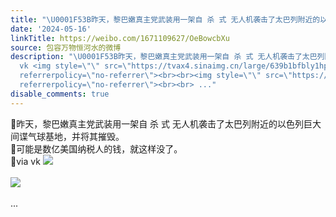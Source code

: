 ```yaml
---
title: "\U0001F53B昨天，黎巴嫩真主党武装用一架自 杀 式 无人机袭击了太巴列附近的以色列巨大间谍气球基地，并将其摧毁。 \U0001F53B可能是数亿美国纳税人的钱，就这样没了。\U0001F53Bvi..."
date: '2024-05-16'
linkTitle: https://weibo.com/1671109627/OeBowcbXu
source: 包容万物恒河水的微博
description: "\U0001F53B昨天，黎巴嫩真主党武装用一架自 杀 式 无人机袭击了太巴列附近的以色列巨大间谍气球基地，并将其摧毁。 <br>\U0001F53B可能是数亿美国纳税人的钱，就这样没了。<br>\U0001F53Bvia
  vk <img style=\"\" src=\"https://tvax4.sinaimg.cn/large/639b1bfbly1hprsahqyu7j20zk0k0wl1.jpg\"
  referrerpolicy=\"no-referrer\"><br><br><img style=\"\" src=\"https://tvax1.sinaimg.cn/large/639b1bfbly1hprsajtwrij20zk0mcgso.jpg\"
  referrerpolicy=\"no-referrer\"><br><br> ..."
disable_comments: true
---
```

🔻昨天，黎巴嫩真主党武装用一架自 杀 式 无人机袭击了太巴列附近的以色列巨大间谍气球基地，并将其摧毁。 <br>🔻可能是数亿美国纳税人的钱，就这样没了。<br>🔻via vk <img style="" src="https://tvax4.sinaimg.cn/large/639b1bfbly1hprsahqyu7j20zk0k0wl1.jpg" referrerpolicy="no-referrer"><br><br><img style="" src="https://tvax1.sinaimg.cn/large/639b1bfbly1hprsajtwrij20zk0mcgso.jpg" referrerpolicy="no-referrer"><br><br> ...